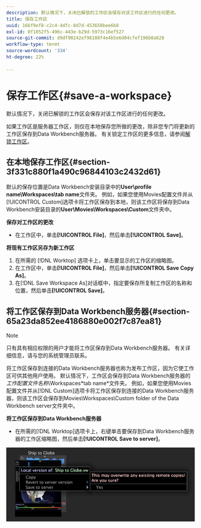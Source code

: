 ```yaml
---
description: 默认情况下，关闭已解锁的工作区会保存对该工作区进行的任何更改。
title: 保存工作区
uuid: 166f9ef8-c2c4-4dfc-8d7d-453650bee6b8
exl-id: 0f1052f5-496c-443e-b29d-5973c16ef527
source-git-commit: d9df90242ef96188f4e4b5e6d04cfef196b0a628
workflow-type: tm+mt
source-wordcount: '334'
ht-degree: 22%

---
```


# 保存工作区{#save-a-workspace}

默认情况下，关闭已解锁的工作区会保存对该工作区进行的任何更改。

如果工作区是服务器工作区，则仅在本地保存您所做的更改，除非您专门将更新的工作区保存到Data Workbench服务器。 有关锁定工作区的更多信息，请参阅[解锁工作区](../../../home/c-get-started/c-work-worksp/c-unlock-wksp.md#concept-18ada952aecf45c79a806b31b294023e)。

## 在本地保存工作区{#section-3f331c880f1a490c96844103c2432d61}

默认的保存位置是Data Workbench安装目录中的&#x200B;**User\profile name\Workspaces\tab name**&#x200B;文件夹。 例如，如果您使用Movies配置文件并从[!UICONTROL Custom]选项卡将工作区保存到本地，则该工作区将保存到Data Workbench安装目录的&#x200B;**User\Movies\Workspaces\Custom**&#x200B;文件夹中。

**保存对工作区的更改**

* 在工作区中，单击&#x200B;**[!UICONTROL File]**，然后单击&#x200B;**[!UICONTROL Save]**。

**将现有工作区另存为新工作区**

1. 在所需的 [!DNL Worktop] 选项卡上，单击要显示的工作区的缩略图。
1. 在工作区中，单击&#x200B;**[!UICONTROL File]**，然后单击&#x200B;**[!UICONTROL Save Copy As]**。
1. 在[!DNL Save Workspace As]对话框中，指定要保存所复制工作区的名称和位置，然后单击&#x200B;**[!UICONTROL Save]**。

## 将工作区保存到Data Workbench服务器{#section-65a23da852ee4186880e002f7c87ea81}

>[!NOTE]
>
>只有具有相应权限的用户才能将工作区保存到Data Workbench服务器。 有关详细信息，请与您的系统管理员联系。

将工作区保存到连接的Data Workbench服务器也称为发布工作区，因为它使工作区可供其他用户使用。 默认情况下，工作区会保存到Data Workbench服务器的&#x200B;*工作配置文件名称*\Workspaces\*tab name*文件夹。 例如，如果您使用Movies配置文件并从[!DNL Custom]选项卡将工作区保存到连接的Data Workbench服务器，则该工作区会保存到Movies\Workspaces\Custom folder of the Data Workbench server文件夹中。

**将工作区保存到Data Workbench服务器**

* 在所需的[!DNL Worktop]选项卡上，右键单击要保存到Data Workbench服务器的工作区缩略图，然后单击&#x200B;**[!UICONTROL Save to server]**。

![](assets/mnu_workspaceManager_SaveToServerwksp.png)
